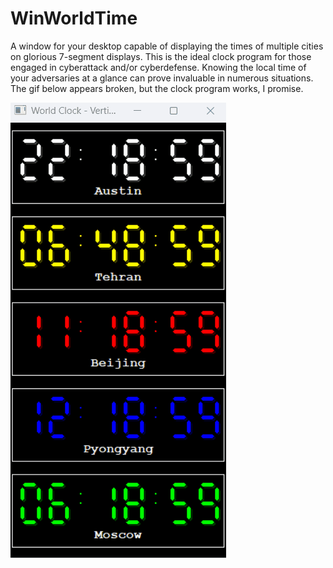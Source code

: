 # WinWorldTime
A window for your desktop capable of displaying the times of multiple cities on glorious 7-segment displays. This is the ideal clock program for those engaged in cyberattack and/or cyberdefense. Knowing the local time of your adversaries at a glance can prove invaluable in numerous situations.
The gif below appears broken, but the clock program works, I promise.


![screenshot](https://github.com/thermionik/WinWorldTime/blob/main/clock.gif)
